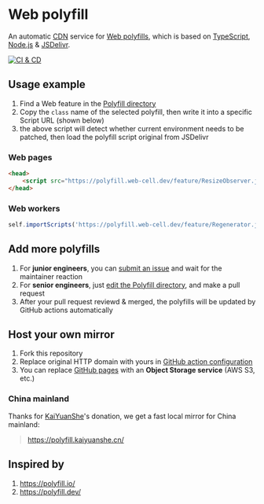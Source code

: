 # Web polyfill

An automatic [CDN][1] service for [Web polyfills][2], which is based on [TypeScript][3], [Node.js][4] & [JSDelivr][5].

[![CI & CD](https://github.com/EasyWebApp/Web-polyfill/actions/workflows/main.yml/badge.svg)][6]

## Usage example

1. Find a Web feature in the [Polyfill directory][7]
2. Copy the `class` name of the selected polyfill, then write it into a specific Script URL (shown below)
3. the above script will detect whether current environment needs to be patched, then load the polyfill script original from JSDelivr

### Web pages

```html
<head>
    <script src="https://polyfill.web-cell.dev/feature/ResizeObserver.js"></script>
</head>
```

### Web workers

```javascript
self.importScripts('https://polyfill.web-cell.dev/feature/Regenerator.js');
```

## Add more polyfills

1. For **junior engineers**, you can [submit an issue][8] and wait for the maintainer reaction
2. For **senior engineers**, just [edit the Polyfill directory][9], and make a pull request
3. After your pull request reviewd & merged, the polyfills will be updated by GitHub actions automatically

## Host your own mirror

1. Fork this repository
2. Replace original HTTP domain with yours in [GitHub action configuration][10]
3. You can replace [GitHub pages][11] with an **Object Storage service** (AWS S3, etc.)

### China mainland

Thanks for [KaiYuanShe][12]'s donation, we get a fast local mirror for China mainland:

> https://polyfill.kaiyuanshe.cn/

## Inspired by

1. https://polyfill.io/
2. https://polyfill.dev/

[1]: https://en.wikipedia.org/wiki/Content_delivery_network
[2]: https://remysharp.com/2010/10/08/what-is-a-polyfill
[3]: https://www.typescriptlang.org/
[4]: https://nodejs.org/
[5]: https://www.jsdelivr.com/
[6]: https://github.com/EasyWebApp/Web-polyfill/actions/workflows/main.yml
[7]: https://github.com/EasyWebApp/Web-polyfill/blob/master/source/list.ts
[8]: https://github.com/EasyWebApp/Web-polyfill/issues/new?assignees=TechQuery&labels=package&template=package.md&title=
[9]: https://github.com/EasyWebApp/Web-polyfill/edit/master/source/list.ts
[10]: https://github.com/EasyWebApp/Web-polyfill/blob/master/.github/workflows/main.yml#L27
[11]: https://pages.github.com/
[12]: https://kaiyuanshe.cn/
